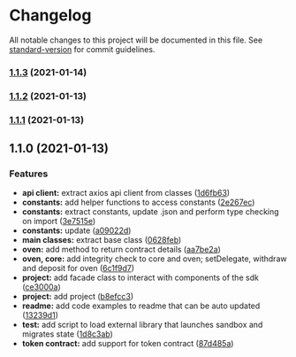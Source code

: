 # Changelog

All notable changes to this project will be documented in this file. See [standard-version](https://github.com/conventional-changelog/standard-version) for commit guidelines.

### [1.1.3](https://github.com/dexterslabor/wxtz-sdk/compare/v1.1.2-beta.0...v1.1.3) (2021-01-14)

### [1.1.2](https://github.com/dexterslabor/wxtz-sdk/compare/v1.1.1-beta.0...v1.1.2) (2021-01-13)

### [1.1.1](https://github.com/dexterslabor/wxtz-sdk/compare/v1.0.1-beta.0...v1.1.1) (2021-01-13)

## 1.1.0 (2021-01-13)


### Features

* **api client:** extract axios api client from classes ([1d6fb63](https://github.com/dexterslabor/wxtz-sdk/commit/1d6fb6393e3ef5f0329aa7bc8b211f3e2bef2d55))
* **constants:** add helper functions to access constants ([2e267ec](https://github.com/dexterslabor/wxtz-sdk/commit/2e267ec9c13fabc21752488c726132bc83439878))
* **constants:** extract constants, update .json and perform type checking on import ([3e7515e](https://github.com/dexterslabor/wxtz-sdk/commit/3e7515e079126e387250affbc5791e78ad4c9f7d))
* **constants:** update ([a09022d](https://github.com/dexterslabor/wxtz-sdk/commit/a09022dc8ac338ec0fb89ed9e507f3a622082812))
* **main classes:** extract base class ([0628feb](https://github.com/dexterslabor/wxtz-sdk/commit/0628feb3a8e17f022d54c83d24a871d42264cb9b))
* **oven:** add method to return contract details ([aa7be2a](https://github.com/dexterslabor/wxtz-sdk/commit/aa7be2a123134632c35d1679b6e631daea4a71e2))
* **oven, core:** add integrity check to core and oven; setDelegate, withdraw and deposit for oven ([6c1f9d7](https://github.com/dexterslabor/wxtz-sdk/commit/6c1f9d7dd697fb4f1aad840bf99ea0c9b5e3a47a))
* **project:** add facade class to interact with components of the sdk ([ce3000a](https://github.com/dexterslabor/wxtz-sdk/commit/ce3000ae71c5cc795aa87ff6e7b953b7f64e505f))
* **project:** add project ([b8efcc3](https://github.com/dexterslabor/wxtz-sdk/commit/b8efcc3da7c65443d700be4dfcb8246c00959a52))
* **readme:** add code examples to readme that can be auto updated ([13239d1](https://github.com/dexterslabor/wxtz-sdk/commit/13239d1a3ff4c069072f74f2c0d15f7fdd861143))
* **test:** add script to load external library that launches sandbox and migrates state ([1d8c3ab](https://github.com/dexterslabor/wxtz-sdk/commit/1d8c3abf7d44f4064bb21cf85c10e4efde73e0e3))
* **token contract:** add support for token contract ([87d485a](https://github.com/dexterslabor/wxtz-sdk/commit/87d485a80533273e597a93779283557c6eab8bdf))
